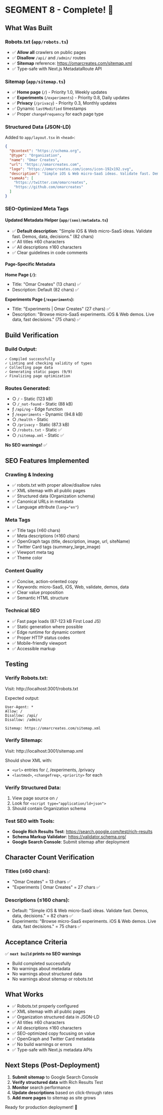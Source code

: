 # SEGMENT 8 - Complete! 🎉

## What Was Built

### Robots.txt (`app/robots.ts`)
- ✅ **Allow all** crawlers on public pages
- ✅ **Disallow** `/api/` and `/admin/` routes
- ✅ **Sitemap** reference: https://omarcreates.com/sitemap.xml
- ✅ Type-safe with Next.js MetadataRoute API

### Sitemap (`app/sitemap.ts`)
- ✅ **Home page** (`/`) - Priority 1.0, Weekly updates
- ✅ **Experiments** (`/experiments`) - Priority 0.8, Daily updates
- ✅ **Privacy** (`/privacy`) - Priority 0.3, Monthly updates
- ✅ Dynamic `lastModified` timestamps
- ✅ Proper `changeFrequency` for each page type

### Structured Data (JSON-LD)
Added to `app/layout.tsx` in `<head>`:

```json
{
  "@context": "https://schema.org",
  "@type": "Organization",
  "name": "Omar Creates",
  "url": "https://omarcreates.com",
  "logo": "https://omarcreates.com/icons/icon-192x192.svg",
  "description": "Simple iOS & Web micro-SaaS ideas. Validate fast. Demos, data, decisions.",
  "sameAs": [
    "https://twitter.com/omarcreates",
    "https://github.com/omarcreates"
  ]
}
```

### SEO-Optimized Meta Tags

#### Updated Metadata Helper (`app/(seo)/metadata.ts`)
- ✅ **Default description**: "Simple iOS & Web micro-SaaS ideas. Validate fast. Demos, data, decisions." (82 chars)
- ✅ All titles ≤60 characters
- ✅ All descriptions ≤160 characters
- ✅ Clear guidelines in code comments

#### Page-Specific Metadata

**Home Page (`/`):**
- Title: "Omar Creates" (13 chars) ✅
- Description: Default (82 chars) ✅

**Experiments Page (`/experiments`):**
- Title: "Experiments | Omar Creates" (27 chars) ✅
- Description: "Browse micro-SaaS experiments. iOS & Web demos. Live data, fast decisions." (75 chars) ✅

## Build Verification

### Build Output:
```
✓ Compiled successfully
✓ Linting and checking validity of types
✓ Collecting page data
✓ Generating static pages (9/9)
✓ Finalizing page optimization
```

### Routes Generated:
- ○ `/` - Static (123 kB)
- ○ `/_not-found` - Static (88 kB)
- ƒ `/api/og` - Edge function
- ƒ `/experiments` - Dynamic (94.8 kB)
- ○ `/health` - Static
- ○ `/privacy` - Static (87.3 kB)
- ○ `/robots.txt` - Static ✅
- ○ `/sitemap.xml` - Static ✅

**No SEO warnings!** ✅

## SEO Features Implemented

### Crawling & Indexing
- ✅ robots.txt with proper allow/disallow rules
- ✅ XML sitemap with all public pages
- ✅ Structured data (Organization schema)
- ✅ Canonical URLs in metadata
- ✅ Language attribute (`lang="en"`)

### Meta Tags
- ✅ Title tags (≤60 chars)
- ✅ Meta descriptions (≤160 chars)
- ✅ OpenGraph tags (title, description, image, url, siteName)
- ✅ Twitter Card tags (summary_large_image)
- ✅ Viewport meta tag
- ✅ Theme color

### Content Quality
- ✅ Concise, action-oriented copy
- ✅ Keywords: micro-SaaS, iOS, Web, validate, demos, data
- ✅ Clear value proposition
- ✅ Semantic HTML structure

### Technical SEO
- ✅ Fast page loads (87-123 kB First Load JS)
- ✅ Static generation where possible
- ✅ Edge runtime for dynamic content
- ✅ Proper HTTP status codes
- ✅ Mobile-friendly viewport
- ✅ Accessible markup

## Testing

### Verify Robots.txt:
Visit: http://localhost:3001/robots.txt

Expected output:
```
User-Agent: *
Allow: /
Disallow: /api/
Disallow: /admin/

Sitemap: https://omarcreates.com/sitemap.xml
```

### Verify Sitemap:
Visit: http://localhost:3001/sitemap.xml

Should show XML with:
- `<url>` entries for /, /experiments, /privacy
- `<lastmod>`, `<changefreq>`, `<priority>` for each

### Verify Structured Data:
1. View page source on `/`
2. Look for `<script type="application/ld+json">`
3. Should contain Organization schema

### Test SEO with Tools:
- **Google Rich Results Test**: https://search.google.com/test/rich-results
- **Schema Markup Validator**: https://validator.schema.org/
- **Google Search Console**: Submit sitemap after deployment

## Character Count Verification

### Titles (≤60 chars):
- "Omar Creates" = 13 chars ✅
- "Experiments | Omar Creates" = 27 chars ✅

### Descriptions (≤160 chars):
- Default: "Simple iOS & Web micro-SaaS ideas. Validate fast. Demos, data, decisions." = 82 chars ✅
- Experiments: "Browse micro-SaaS experiments. iOS & Web demos. Live data, fast decisions." = 75 chars ✅

## Acceptance Criteria

✅ **`next build` prints no SEO warnings**
- Build completed successfully
- No warnings about metadata
- No warnings about structured data
- No warnings about sitemap or robots.txt

## What Works

- ✅ Robots.txt properly configured
- ✅ XML sitemap with all public pages
- ✅ Organization structured data in JSON-LD
- ✅ All titles ≤60 characters
- ✅ All descriptions ≤160 characters
- ✅ SEO-optimized copy focusing on value
- ✅ OpenGraph and Twitter Card metadata
- ✅ No build warnings or errors
- ✅ Type-safe with Next.js metadata APIs

## Next Steps (Post-Deployment)

1. **Submit sitemap** to Google Search Console
2. **Verify structured data** with Rich Results Test
3. **Monitor** search performance
4. **Update descriptions** based on click-through rates
5. **Add more pages** to sitemap as site grows

Ready for production deployment! 🚀
